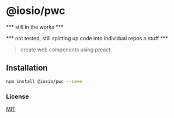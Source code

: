 
    
# @iosio/pwc

*** still in the works ***

*** not tested, still splitting up code into individual repos n stuff ***

> create web components using preact

## Installation 
```sh
npm install @iosio/pwc --save
```
### License


[MIT]

[MIT]: https://choosealicense.com/licenses/mit/


